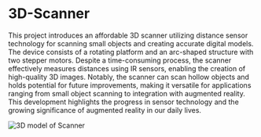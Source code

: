 # 3D-Scanner
This project introduces an affordable 3D scanner utilizing distance sensor technology for scanning small objects and creating accurate digital models. The device consists of a rotating platform and an arc-shaped structure with two stepper motors. Despite a time-consuming process, the scanner effectively measures distances using IR sensors, enabling the creation of high-quality 3D images. Notably, the scanner can scan hollow objects and holds potential for future improvements, making it versatile for applications ranging from small object scanning to integration with augmented reality. This development highlights the progress in sensor technology and the growing significance of augmented reality in our daily lives.


![3D model of Scanner](https://github.com/ariful-sagor/3D-Scanner/assets/64542978/cdd30cad-55c4-4974-a3d4-c74c6a864bca)



